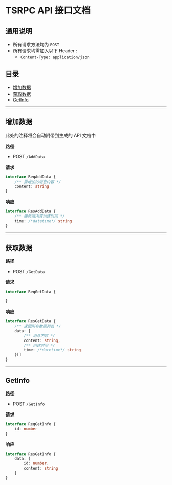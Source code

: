 
# TSRPC API 接口文档

## 通用说明

- 所有请求方法均为 `POST`
- 所有请求均需加入以下 Header :
    - `Content-Type: application/json`

## 目录

- [增加数据](#/AddData)
- [获取数据](#/GetData)
- [GetInfo](#/GetInfo)

---

## 增加数据 <a id="/AddData"></a>

此处的注释将会自动附带到生成的 API 文档中

**路径**
- POST `/AddData`

**请求**
```ts
interface ReqAddData {
    /** 要增加的消息内容 */
    content: string
}
```

**响应**
```ts
interface ResAddData {
    /** 服务端内容创建时间 */
    time: /*datetime*/ string
}
```

---

## 获取数据 <a id="/GetData"></a>

**路径**
- POST `/GetData`

**请求**
```ts
interface ReqGetData {

}
```

**响应**
```ts
interface ResGetData {
    /** 返回所有数据列表 */
    data: {
        /** 消息内容 */
        content: string,
        /** 创建时间 */
        time: /*datetime*/ string
    }[]
}
```

---

## GetInfo <a id="/GetInfo"></a>

**路径**
- POST `/GetInfo`

**请求**
```ts
interface ReqGetInfo {
    id: number
}
```

**响应**
```ts
interface ResGetInfo {
    data: {
        id: number,
        content: string
    }
}
```

